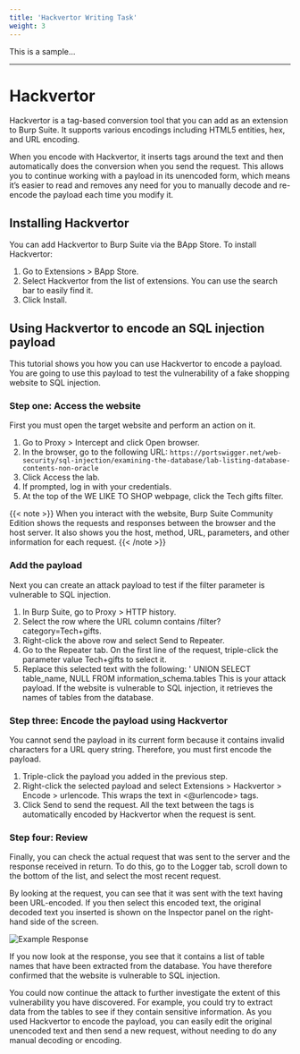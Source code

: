 ```yaml
---
title: 'Hackvertor Writing Task'
weight: 3
---
```


This is a sample...

---

# Hackvertor
Hackvertor is a tag-based conversion tool that you can add as an extension to Burp Suite. It supports various encodings including HTML5 entities, hex, and URL encoding.  

When you encode with Hackvertor, it inserts tags around the text and then automatically does the conversion when you send the request. This allows you to continue working with a payload in its unencoded form, which means it’s easier to read and removes any need for you to manually decode and re-encode the payload each time you modify it. 

## Installing Hackvertor
You can add Hackvertor to Burp Suite via the BApp Store. To install Hackvertor:
1.	Go to Extensions > BApp Store.
1.	Select Hackvertor from the list of extensions. You can use the search bar to easily find it.
1.	Click Install.  

## Using Hackvertor to encode an SQL injection payload
This tutorial shows you how you can use Hackvertor to encode a payload. You are going to use this payload to test the vulnerability of a fake shopping website to SQL injection.

### Step one: Access the website
First you must open the target website and perform an action on it.
1.	Go to Proxy > Intercept and click Open browser.
1.	In the browser, go to the following URL: `https://portswigger.net/web-security/sql-injection/examining-the-database/lab-listing-database-contents-non-oracle`
1.	Click Access the lab. 
1.	If prompted, log in with your credentials.
1.	At the top of the WE LIKE TO SHOP webpage, click the Tech gifts filter.

{{< note >}}
When you interact with the website, Burp Suite Community Edition shows the requests and responses between the browser and the host server. It also shows you the host, method, URL, parameters, and other information for each request.
{{< /note >}}

### Add the payload
Next you can create an attack payload to test if the filter parameter is vulnerable to SQL injection. 
1.	In Burp Suite, go to Proxy > HTTP history.
1.	Select the row where the URL column contains /filter?category=Tech+gifts.
1.	Right-click the above row and select Send to Repeater.
1.	Go to the Repeater tab. On the first line of the request, triple-click the parameter value Tech+gifts to select it.
1.	Replace this selected text with the following: ' UNION SELECT table_name, NULL FROM information_schema.tables
This is your attack payload. If the website is vulnerable to SQL injection, it retrieves the names of tables from the database.

### Step three: Encode the payload using Hackvertor
You cannot send the payload in its current form because it contains invalid characters for a URL query string. Therefore, you must first encode the payload.
1.	Triple-click the payload you added in the previous step.
1.	Right-click the selected payload and select Extensions > Hackvertor > Encode > urlencode. This wraps the text in <@urlencode> tags.
1.	Click Send to send the request.
All the text between the tags is automatically encoded by Hackvertor when the request is sent. 

### Step four: Review 
Finally, you can check the actual request that was sent to the server and the response received in return. To do this, go to the Logger tab, scroll down to the bottom of the list, and select the most recent request.

By looking at the request, you can see that it was sent with the text having been URL-encoded. If you then select this encoded text, the original decoded text you inserted is shown on the Inspector panel on the right-hand side of the screen.
 
![Example Response](/writing-portfolio/images/hackvertor.png)

If you now look at the response, you see that it contains a list of table names that have been extracted from the database. You have therefore confirmed that the website is vulnerable to SQL injection. 

You could now continue the attack to further investigate the extent of this vulnerability you have discovered. For example, you could try to extract data from the tables to see if they contain sensitive information. As you used Hackvertor to encode the payload, you can easily edit the original unencoded text and then send a new request, without needing to do any manual decoding or encoding.
